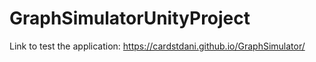 # GraphSimulatorUnityProject
Link to test the application: https://cardstdani.github.io/GraphSimulator/
